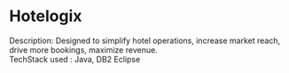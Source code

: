 # Hotelogix
Description: Designed to simplify hotel operations, increase market reach, drive more bookings, maximize revenue.
<br>
TechStack used : Java, DB2 Eclipse
